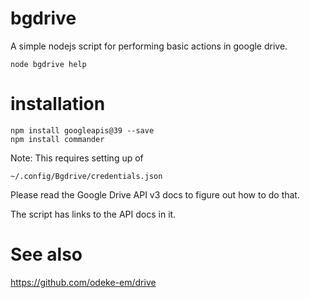 # bgdrive
A simple nodejs script for performing basic actions in google drive.

```
node bgdrive help
```

# installation

```
npm install googleapis@39 --save
npm install commander
```

Note: This requires setting up of
```
~/.config/Bgdrive/credentials.json
```
Please read the Google Drive API v3 docs to figure out how to do that.

The script has links to the API docs in it.

# See also

https://github.com/odeke-em/drive
